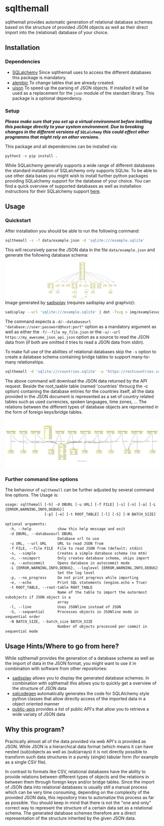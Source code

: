 # sqlthemall

sqlthemall provides automatic generation of relational database schemes based on the structure of provided JSON objects as well as their direct import into the (relational) database of your choice.

## Installation

### Dependencies

- [SQLalchemy](https://www.sqlalchemy.org) Since sqlthemall uses to access the different databases this package is mandatory.
- [alembic](https://github.com/sqlalchemy/alembic) To change tables that are already created.
- [ujson](https://github.com/ultrajson/ultrajson) To speed up the parsing of JSON objects. If installed it will be used as a replacement for the `json` module of the standart library. This package is a optional dependency.

### Setup

***Please make sure that you set up a virtual environment before instlling
this package directly to your system environment. Due to breaking changes in
the different versions of `SQLalchemy` this could effect other programms that
might rely on other versions.***

This package and all dependencies can be installed via:
```bash
python3 -m pip install .
```

While SQLalchemy generally supports a wide range of different databases the standard installation of SQLalchemy only supports SQLite. To be able to use other data bases you might wish to install further python packages providing SQLalchemy support for the database of your choice. You can find a quick overview of supported databases as well as installation instructions for their SQLalchemy support [here](https://apache-superset.readthedocs.io/en/latest/installation.html#database-dependencies).

## Usage

### Quickstart

After installation you should be able to run the following command:

```bash
sqlthemall -s -f data/example.json -d 'sqlite:///example.sqlite'
```
This will recursively parse the JSON data in the file `data/example.json` and generate the following database schema:

![simple schema](img/example.svg)
Image generated by [sadisplay](https://github.com/GoodRx/sadisplay) (requires sadisplay and graphviz):

```bash
sadisplay --url 'sqlite:///example.sqlite' | dot -Tsvg > img/examplesvg.
```

The command expects a `-d/--databaseurl "database://user:password@host:port"` option as a mandatory argument as well as either the `-f/--file my_file.json` or the `-u/--url https://my_awesome_json_api.json` option as a source to read the JSON data from (if both are omitted it tries to read a JSON data from stdin).

To make full use of the abilities of relational databases skip the `-s` option to create a database schema containing bridge tables to support many-to-many relationships.

```bash
sqlthemall -d 'sqlite:///countries.sqlite' -u 'https://restcountries.com/v2/all' -t 'countries'
```

The above command will download the JSON data returned by the API request. Beside the root_taable table (named 'countries' throucg the -c option) containing the database entries for the countries itself, all the data provided in the JSON document is represented as a set of country related tables such as used currencies, spoken languages, time zones, ... The relations between the different types of database objects are represented in the form of foreign keys/bridge tables. 

![restcountries database schema](img/countries.svg)

### Further command line options

The behaviour of `sqlthemall` can be further adjusted by several command line options. The Usage is:

```
usage: sqlthemall [-h] -d DBURL [-u URL] [-f FILE] [-s] [-n] [-a] [-L {ERROR,WARNING,INFO,DEBUG}]
                  [-p] [-e] [-t ROOT_TABLE] [-l] [-S] [-N BATCH_SIZE]

optional arguments:
  -h, --help            show this help message and exit
  -d DBURL, --databaseurl DBURL
                        Database url to use
  -u URL, --url URL     URL to read JSON from
  -f FILE, --file FILE  File to read JSON from (default: stdin)
  -s, --simple          Creates a simple database schema (no mtm)
  -n, --noimport        Only creates database schema, skips import
  -a, --autocommit      Opens database in autocommit mode
  -L {ERROR,WARNING,INFO,DEBUG}, --loglevel {ERROR,WARNING,INFO,DEBUG}
                        Set the log level
  -p, --no_progress     Do not print progress while importing
  -e, --echo            Print SQL statements (engine.echo = True)
  -t ROOT_TABLE, --root-table ROOT_TABLE
                        Name of the table to import the outermost subobjects if JSON object is a
                        array
  -l, --line            Uses JSONline instead of JSON
  -S, --sequential      Processes objects in JSONline mode in sequential order
  -N BATCH_SIZE, --batch_size BATCH_SIZE
                        Number of objects processed per commit in sequential mode
```

## Usage Hints/Where to go from here?

While sqlthemall provides the generation of a database scheme as well as the import of data in the JSON format, you might want to use it in combination with software from other repositories:
- [sadisplay](https://github.com/GoodRx/sadisplay) allows you to display the generated database schemes. In combination with sqlthemall this allows you to quickly get a overview of the structure of JSON data
- [sqlcodegen](https://github.com/agronholm/sqlacodegen) automatically generates the code for SQLAlchemy style python classes that allow directly access of the imported data in a object oriented manner
- [public-apis](https://github.com/public-apis/public-apis) provides a list of public API's that allow you to retrieve a wide variaty of JSON data

## Why this program?

Practically almost all of the data provided via web API's is provided as JSON. While JSON is a hierarchical data format (which means it can have nested (sub)objects as well as (sub)arrays) it is not directly possible to transform such data structures in a purely (single) tabular form (for example as a single CSV file).

In contrast to formats like CSV, relational databases have the ability to provide relations between different types of objects and the relations in between them through foreign keys and/or bridge tables.
Since the import of JSON data into relational databases is usually still a manual process which can be very time consuming, depending on the complexity of the provided JSON data, this repository tries to automatize this process as far as possible. You should keep in mind that there is not the "one and only" correct way to represent the structure of a certain data set as a relational schema. The generated database schemes therefore are a direct representation of the structure inherited by the given JSON data.
